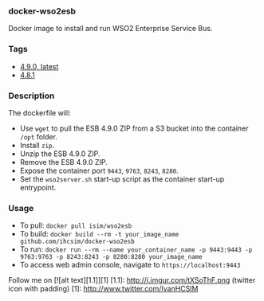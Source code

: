 ### docker-wso2esb

Docker image to install and run WSO2 Enterprise Service Bus. 

### Tags

* [4.9.0, latest](https://github.com/ihcsim/docker-wso2esb/tree/esb-4.9.0)
* [4.8.1](https://github.com/ihcsim/docker-wso2esb/tree/esb-4.8.1)

### Description

The dockerfile will:

* Use `wget` to pull the ESB 4.9.0 ZIP from a S3 bucket into the container `/opt` folder.
* Install `zip`.
* Unzip the ESB 4.9.0 ZIP.
* Remove the ESB 4.9.0 ZIP.
* Expose the container port `9443`, `9763`, `8243`, `8280`.
* Set the `wso2server.sh` start-up script as the container start-up entrypoint.

### Usage
* To pull: `docker pull isim/wso2esb`
* To build: `docker build --rm -t your_image_name github.com/ihcsim/docker-wso2esb`
* To run: `docker run --rm --name your_container_name -p 9443:9443 -p 9763:9763 -p 8243:8243 -p 8280:8280 your_image_name`
* To access web admin console, navigate to `https://localhost:9443`

Follow me on [![alt text][1.1]][1]
[1.1]: http://i.imgur.com/tXSoThF.png (twitter icon with padding)
[1]: http://www.twitter.com/IvanHCSIM
